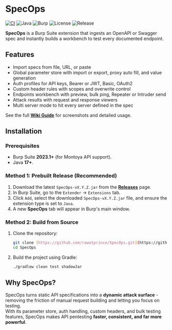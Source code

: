 # SpecOps

[![CI](https://github.com/rawatprince/SpecOps/actions/workflows/ci.yml/badge.svg)](https://github.com/rawatprince/SpecOps/actions/workflows/ci.yml)
![Java](https://img.shields.io/badge/java-17%2B-blue)
![Burp](https://img.shields.io/badge/Burp-2023.1%2B-orange)
![License](https://img.shields.io/github/license/rawatprince/SpecOps)
![Release](https://img.shields.io/github/v/release/rawatprince/SpecOps)

**SpecOps** is a Burp Suite extension that ingests an OpenAPI or Swagger spec and instantly builds a workbench to test every documented endpoint.

## Features

- Import specs from file, URL, or paste
- Global parameter store with import or export, proxy auto fill, and value generation
- Auth profiles for API keys, Bearer or JWT, Basic, OAuth2
- Custom header rules with scopes and overwrite control
- Endpoints workbench with preview, bulk ping, Repeater or Intruder send
- Attack results with request and response viewers
- Multi server mode to hit every server defined in the spec

See the full **[Wiki Guide](../../wiki)** for screenshots and detailed usage.

## Installation

### Prerequisites
- Burp Suite **2023.1+** (for Montoya API support).
- Java **17+**.

### Method 1: Prebuilt Release (Recommended)
1. Download the latest `SpecOps-vX.Y.Z.jar` from the [**Releases**](https://github.com/rawatprince/SpecOps/releases) page.
2. In Burp Suite, go to the `Extender` → `Extensions` tab.
3. Click `Add`, select the downloaded `SpecOps-vX.Y.Z.jar` file, and ensure the extension type is set to `Java`.
4. A new **SpecOps** tab will appear in Burp's main window.

### Method 2: Build from Source
1. Clone the repository:
   ```bash
   git clone [https://github.com/rawatprince/SpecOps.git](https://github.com/rawatprince/SpecOps.git)
   cd SpecOps
   ```
2. Build the project using Gradle:
   ```bash
   ./gradlew clean test shadowJar
   ```

## Why SpecOps?
SpecOps turns static API specifications into a **dynamic attack surface** - removing the friction of manual request building and letting you focus on testing.  
With its parameter store, auth handling, custom headers, and bulk testing features, SpecOps makes API pentesting **faster, consistent, and far more powerful**.